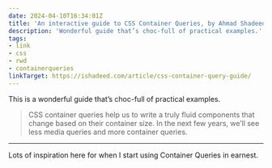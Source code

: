 ```yaml
---
date: 2024-04-10T16:34:01Z
title: 'An interactive guide to CSS Container Queries, by Ahmad Shadeed'
description: 'Wonderful guide that’s choc-full of practical examples.'
tags:
- link
- css
- rwd
- containerqueries
linkTarget: https://ishadeed.com/article/css-container-query-guide/
---
```

This is a wonderful guide that’s choc-full of practical examples.

> CSS container queries help us to write a truly fluid components that change based on their container size. In the next few years, we’ll see less media queries and more container queries.
---

Lots of inspiration here for when I start using Container Queries in earnest.
